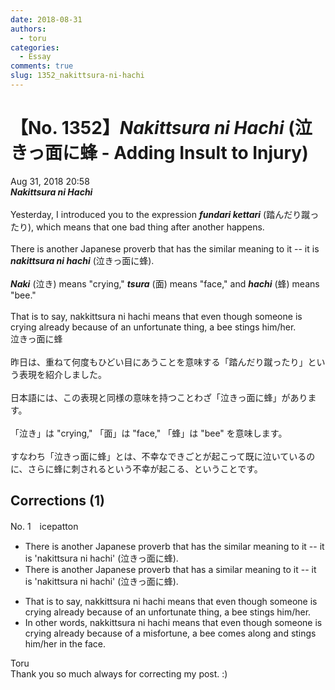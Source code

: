 ```yaml
---
date: 2018-08-31
authors:
  - toru
categories:
  - Essay
comments: true
slug: 1352_nakittsura-ni-hachi
---
```


# 【No. 1352】<strong><em>Nakittsura ni Hachi</strong></em> (泣きっ面に蜂 - Adding Insult to Injury)
<div class="date">Aug 31, 2018 20:58</div>
<div id="post"><div id="body_show_ori">
<strong><em>Nakittsura ni Hachi</strong></em><br/><br/>Yesterday, I introduced you to the expression <strong><em>fundari kettari</em></strong> (踏んだり蹴ったり), which means that one bad thing after another happens.<br/><br/>There is another Japanese proverb that has the similar meaning to it -- it is <strong><em>nakittsura ni hachi</em></strong> (泣きっ面に蜂).<br/><br/><strong><em>Naki</em></strong> (泣き) means "crying," <strong><em>tsura</em></strong> (面) means "face," and <strong><em>hachi</em></strong> (蜂) means "bee."<br/><br/>That is to say, nakkittsura ni hachi means that even though someone is crying already because of an unfortunate thing, a bee stings him/her.
</div></div>

<!-- more -->

<div id="post_ja"><div id="body_show_mo">
泣きっ面に蜂<br/><br/>昨日は、重ねて何度もひどい目にあうことを意味する「踏んだり蹴ったり」という表現を紹介しました。<br/><br/>日本語には、この表現と同様の意味を持つことわざ「泣きっ面に蜂」があります。<br/><br/>「泣き」は "crying," 「面」は "face," 「蜂」は "bee" を意味します。<br/><br/>すなわち「泣きっ面に蜂」とは、不幸なできごとが起こって既に泣いているのに、さらに蜂に刺されるという不幸が起こる、ということです。
</div></div>

## Corrections (1)
<div id="block"><div class="first_name"> No. 1　<span class="just_name">icepatton</span></div><div id="block2">
<ul class="correction_field">
<li class="incorrect">There is another Japanese proverb that has the similar meaning to it -- it is 'nakittsura ni hachi' (泣きっ面に蜂).</li>
<li class="corrected correct">
There is another Japanese proverb that has <span class="f_red">a </span>similar meaning <span class="sline">to it</span> -- it is 'nakittsura ni hachi' (泣きっ面に蜂).
</li>
</ul>
<ul class="correction_field">
<li class="incorrect">That is to say, nakkittsura ni hachi means that even though someone is crying already because of an unfortunate thing, a bee stings him/her.</li>
<li class="corrected correct">
<span class="f_blue">In other words</span>, <span class="sline">nakkittsura ni hachi means that</span> even though someone is crying already because of <span class="f_blue">a misfortune</span>, a bee <span class="f_blue">comes along and </span>stings him/her <span class="f_blue">in the face</span>.
</li>
</ul>
</div><div class="name"><span class="just_name">Toru</span><br>
Thank you so much always for correcting my post. :)
</div>
</div>
